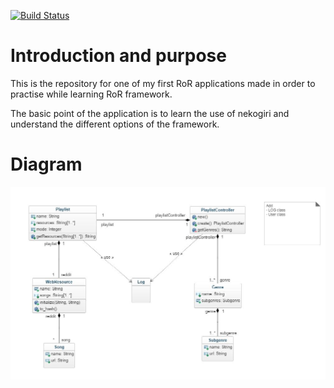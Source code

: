 [![Build Status](https://travis-ci.org/jdecastroc/music-discoverer.svg?branch=master)](https://travis-ci.org/jdecastroc/music-discoverer)
# Introduction and purpose

This is the repository for one of my first RoR applications made in order to
practise while learning RoR framework.

The basic point of the application is to learn the use of nekogiri and understand
the different options of the framework.

# Diagram

![alt text](app/assets/images/music_discoverer_class_diagram_v1.jpg "Class diagram v1")


